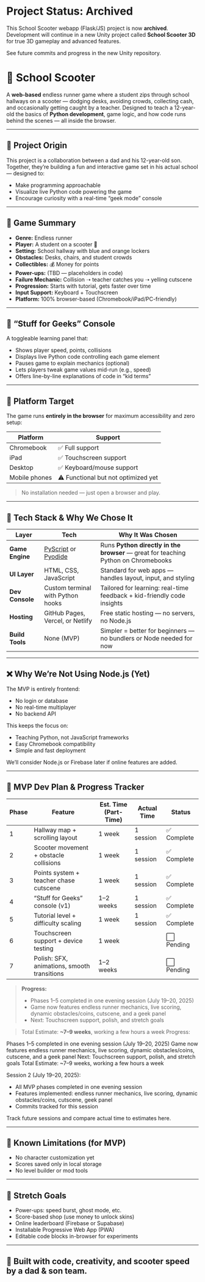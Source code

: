 # Project Status: Archived

This School Scooter webapp (Flask/JS) project is now **archived**. Development will continue in a new Unity project called **School Scooter 3D** for true 3D gameplay and advanced features.

See future commits and progress in the new Unity repository.
# 🛴 School Scooter

A **web-based** endless runner game where a student zips through school hallways on a scooter — dodging desks, avoiding crowds, collecting cash, and occasionally getting caught by a teacher. Designed to teach a 12-year-old the basics of **Python development**, game logic, and how code runs behind the scenes — all inside the browser.

---

## 👦 Project Origin

This project is a collaboration between a dad and his 12-year-old son. Together, they’re building a fun and interactive game set in his actual school — designed to:
- Make programming approachable
- Visualize live Python code powering the game
- Encourage curiosity with a real-time “geek mode” console

---

## 🚀 Game Summary

- **Genre:** Endless runner
- **Player:** A student on a scooter 🛴
- **Setting:** School hallway with blue and orange lockers
- **Obstacles:** Desks, chairs, and student crowds
- **Collectibles:** 💰 Money for points
- **Power-ups:** (TBD — placeholders in code)
- **Failure Mechanic:** Collision ➝ teacher catches you ➝ yelling cutscene
- **Progression:** Starts with tutorial, gets faster over time
- **Input Support:** Keyboard + Touchscreen
- **Platform:** 100% browser-based (Chromebook/iPad/PC-friendly)

---

## 🧠 “Stuff for Geeks” Console

A toggleable learning panel that:
- Shows player speed, points, collisions
- Displays live Python code controlling each game element
- Pauses game to explain mechanics (optional)
- Lets players tweak game values mid-run (e.g., speed)
- Offers line-by-line explanations of code in “kid terms”

---

## 📱 Platform Target

The game runs **entirely in the browser** for maximum accessibility and zero setup:

| Platform     | Support |
|--------------|---------|
| Chromebook   | ✅ Full support |
| iPad         | ✅ Touchscreen support |
| Desktop      | ✅ Keyboard/mouse support |
| Mobile phones| ⚠️ Functional but not optimized yet |

> No installation needed — just open a browser and play.

---

## 🧰 Tech Stack & Why We Chose It

| Layer        | Tech                  | Why It Was Chosen |
|--------------|-----------------------|-------------------|
| **Game Engine** | [PyScript](https://pyscript.net/) or [Pyodide](https://pyodide.org/) | Runs **Python directly in the browser** — great for teaching Python on Chromebooks |
| **UI Layer** | HTML, CSS, JavaScript | Standard for web apps — handles layout, input, and styling |
| **Dev Console** | Custom terminal with Python hooks | Tailored for learning: real-time feedback + kid-friendly code insights |
| **Hosting** | GitHub Pages, Vercel, or Netlify | Free static hosting — no servers, no Node.js |
| **Build Tools** | None (MVP) | Simpler = better for beginners — no bundlers or Node needed for now |

---

## ❌ Why We’re Not Using Node.js (Yet)

The MVP is entirely frontend:
- No login or database
- No real-time multiplayer
- No backend API

This keeps the focus on:
- Teaching Python, not JavaScript frameworks
- Easy Chromebook compatibility
- Simple and fast deployment

We’ll consider Node.js or Firebase later if online features are added.

---


## 📅 MVP Dev Plan & Progress Tracker

| Phase | Feature                                  | Est. Time (Part-Time) | Actual Time | Status |
|-------|-------------------------------------------|-----------------------|-------------|--------|
| 1     | Hallway map + scrolling layout             | 1 week                | 1 session   | ✅ Complete |
| 2     | Scooter movement + obstacle collisions     | 1 week                | 1 session   | ✅ Complete |
| 3     | Points system + teacher chase cutscene     | 1 week                | 1 session   | ✅ Complete |
| 4     | “Stuff for Geeks” console (v1)             | 1–2 weeks             | 1 session   | ✅ Complete |
| 5     | Tutorial level + difficulty scaling        | 1 week                | 1 session   | ✅ Complete |
| 6     | Touchscreen support + device testing       | 1 week                |             | ⬜ Pending |
| 7     | Polish: SFX, animations, smooth transitions| 1–2 weeks             |             | ⬜ Pending |

> **Progress:**
> - Phases 1–5 completed in one evening session (July 19–20, 2025)
> - Game now features endless runner mechanics, live scoring, dynamic obstacles/coins, cutscene, and a geek panel
> - Next: Touchscreen support, polish, and stretch goals

> Total Estimate: **~7–9 weeks**, working a few hours a week
Progress:

Phases 1–5 completed in one evening session (July 19–20, 2025)
Game now features endless runner mechanics, live scoring, dynamic obstacles/coins, cutscene, and a geek panel
Next: Touchscreen support, polish, and stretch goals
Total Estimate: ~7–9 weeks, working a few hours a week

Session 2 (July 19–20, 2025):
- All MVP phases completed in one evening session
- Features implemented: endless runner mechanics, live scoring, dynamic obstacles/coins, cutscene, geek panel
- Commits tracked for this session

Track future sessions and compare actual time to estimates here.

---

## 🔐 Known Limitations (for MVP)

- No character customization yet
- Scores saved only in local storage
- No level builder or mod tools

---

## 🌱 Stretch Goals

- Power-ups: speed burst, ghost mode, etc.
- Score-based shop (use money to unlock skins)
- Online leaderboard (Firebase or Supabase)
- Installable Progressive Web App (PWA)
- Editable code blocks in-browser for experiments

---

## 🛴 Built with code, creativity, and scooter speed by a dad & son team.
